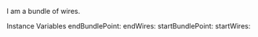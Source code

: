 I am a bundle of wires.

Instance Variables
	endBundlePoint:		<Object>
	endWires:		<Object>
	startBundlePoint:		<Object>
	startWires:		<Object>
	wires:		<Object>

endBundlePoint
	- end point of the bundle

endWires
	- end wires leading to end point

startBundlePoint
	- start point of the bundle

startWires
	- start wires leading to end point

wires
	- wires of the bundle
